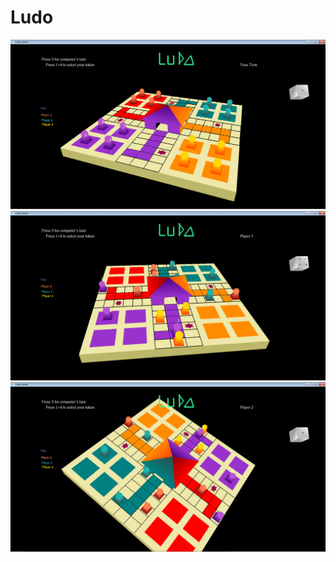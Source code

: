 # Ludo

![alt text](screenshots/overview.png "Description goes here")
![alt text](screenshots/movedtokens2.png "Description goes here")
![alt text](screenshots/rotation.png "Description goes here")
